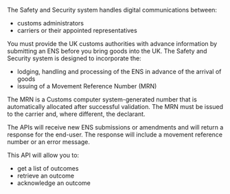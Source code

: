 The Safety and Security system handles digital communications between:
 
* customs administrators
* carriers or their appointed representatives

You must provide the UK customs authorities with advance information by submitting an ENS before you bring goods into the UK.
The Safety and Security system is designed to incorporate the:

* lodging, handling and processing of the ENS in advance of the arrival of goods
* issuing of a Movement Reference Number (MRN)

The MRN is a Customs computer system-generated number that is automatically allocated after successful validation. The MRN must be issued to the carrier and, where different, the declarant.

The APIs will receive new ENS submissions or amendments and will return a response for the end-user.  The response will include a movement reference number or an error message.

This API will allow you to:

* get a list of outcomes
* retrieve an outcome
* acknowledge an outcome
